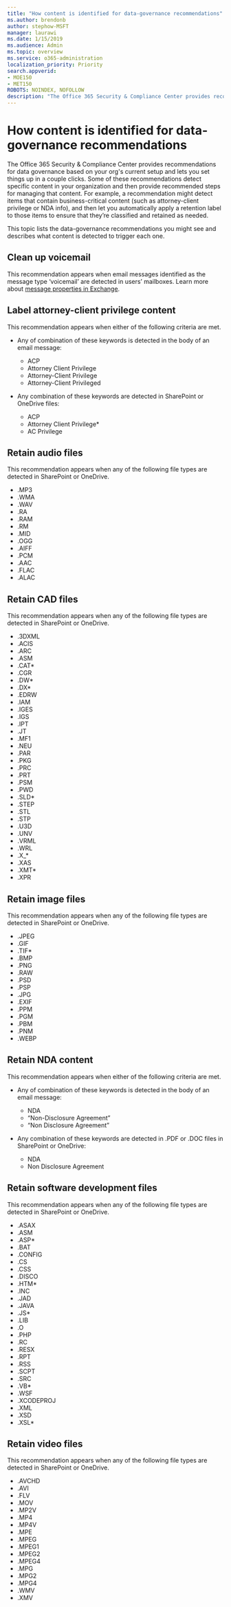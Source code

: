 ```yaml
---
title: "How content is identified for data-governance recommendations"
ms.author: brendonb
author: stephow-MSFT
manager: laurawi
ms.date: 1/15/2019
ms.audience: Admin
ms.topic: overview
ms.service: o365-administration
localization_priority: Priority
search.appverid: 
- MOE150
- MET150
ROBOTS: NOINDEX, NOFOLLOW
description: "The Office 365 Security & Compliance Center provides recommendations for data governance based on your org's current setup and lets you set things up in a couple clicks. Some of these recommendations detect specific content in your organization and then provide recommended steps for managing that content. For example, a recommendation might detect items that contain business-critical content (such as attorney-client privilege or NDA info), and then let you automatically apply a retention label to those items to ensure that they’re classified and retained as needed. This topic lists the data-governance recommendations you might see and describes what content is detected to trigger each one."
---
```


# How content is identified for data-governance recommendations

The Office 365 Security & Compliance Center provides recommendations for data governance based on your org's current setup and lets you set things up in a couple clicks. Some of these recommendations detect specific content in your organization and then provide recommended steps for managing that content. For example, a recommendation might detect items that contain business-critical content (such as attorney-client privilege or NDA info), and then let you automatically apply a retention label to those items to ensure that they’re classified and retained as needed.

This topic lists the data-governance recommendations you might see and describes what content is detected to trigger each one.

## Clean up voicemail

This recommendation appears when email messages identified as the message type ‘voicemail’ are detected in users’ mailboxes. Learn more about [message properties in Exchange](https://docs.microsoft.com/en-us/exchange/policy-and-compliance/ediscovery/message-properties-and-search-operators?view=exchserver-2019#searchable-properties-in-exchange).

## Label attorney-client privilege content 

This recommendation appears when either of the following criteria are met.

- Any of combination of these keywords is detected in the body of an email message:
    - ACP
    - Attorney Client Privilege
    - Attorney-Client Privilege
    - Attorney-Client Privileged

- Any combination of these keywords are detected in SharePoint or OneDrive files:
    - ACP
    - Attorney Client Privilege*
    - AC Privilege

## Retain audio files

This recommendation appears when any of the following file types are detected in SharePoint or OneDrive.

- .MP3
- .WMA
- .WAV
- .RA
- .RAM
- .RM
- .MID
- .OGG
- .AIFF
- .PCM
- .AAC
- .FLAC
- .ALAC

## Retain CAD files

This recommendation appears when any of the following file types are detected in SharePoint or OneDrive.

- .3DXML
- .ACIS
- .ARC
- .ASM
- .CAT*
- .CGR
- .DW*
- .DX*
- .EDRW
- .IAM
- .IGES
- .IGS
- .IPT
- .JT
- .MF1
- .NEU
- .PAR
- .PKG
- .PRC
- .PRT
- .PSM
- .PWD
- .SLD*
- .STEP
- .STL
- .STP
- .U3D
- .UNV
- .VRML
- .WRL
- .X_*
- .XAS
- .XMT*
- .XPR

## Retain image files

This recommendation appears when any of the following file types are detected in SharePoint or OneDrive.

- .JPEG
- .GIF
- .TIF*
- .BMP
- .PNG
- .RAW
- .PSD
- .PSP
- .JPG
- .EXIF
- .PPM
- .PGM
- .PBM
- .PNM
- .WEBP

## Retain NDA content 

This recommendation appears when either of the following criteria are met.

- Any of combination of these keywords is detected in the body of an email message:
    - NDA
    - “Non-Disclosure Agreement”
    - “Non Disclosure Agreement”

- Any combination of these keywords are detected in .PDF or .DOC files in SharePoint or OneDrive:
    - NDA
    - Non Disclosure Agreement

## Retain software development files

This recommendation appears when any of the following file types are detected in SharePoint or OneDrive.

- .ASAX
- .ASM
- .ASP*
- .BAT
- .CONFIG
- .CS
- .CSS
- .DISCO
- .HTM*
- .INC
- .JAD
- .JAVA
- .JS*
- .LIB
- .O
- .PHP
- .RC
- .RESX
- .RPT
- .RSS
- .SCPT
- .SRC
- .VB*
- .WSF
- .XCODEPROJ
- .XML
- .XSD
- .XSL*

## Retain video files

This recommendation appears when any of the following file types are detected in SharePoint or OneDrive.

- .AVCHD
- .AVI
- .FLV
- .MOV
- .MP2V
- .MP4
- .MP4V
- .MPE
- .MPEG
- .MPEG1
- .MPEG2
- .MPEG4
- .MPG
- .MPG2
- .MPG4
- .WMV
- .XMV
